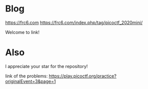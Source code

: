 # Blog
https://frc6.com
https://frc6.com/index.php/tag/picoctf_2020mini/

Welcome to link!

# Also
I appreciate your star for the repository!

link of the problems: https://play.picoctf.org/practice?originalEvent=3&page=1
